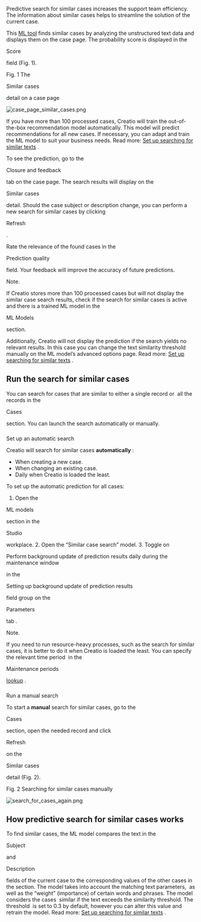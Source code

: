 


 Predictive search for similar cases increases the support team efficiency. The information about similar cases helps to streamline the solution of the current case.
 



 This
 [ML tool](https://academy.creatio.com/documents?product=administration&ver=7&id=1825) 
 finds similar cases by analyzing the unstructured text data and displays them on the case page. The probability score is displayed in the
 
 Score
 
 field (Fig. 1).
 




 Fig. 1 The
 
 Similar cases
 
 detail on a case page
 

![case_page_similar_cases.png](/docs/sites/en/files/images/Service_Tools/similar_cases/case_page_similar_cases.png)



 If you have more than 100 processed cases, Creatio will train the out-of-the-box recommendation model automatically. This model will predict recommendations for all new cases. If necessary, you can adapt and train the ML model to suit your business needs. Read more:
 [Set up searching for similar texts](/docs/8-0/user/customization_tools/ai_tools/similar_texts/similar_text_search) 
 .
 



 To see the prediction, go to the
 
 Closure and feedback
 
 tab on the case page. The search results will display on the
 
 Similar cases
 
 detail. Should the case subject or description change, you can perform a new search for similar cases by clicking
 
 Refresh
 
 .
 



 Rate the relevance of the found cases in the
 
 Prediction quality
 
 field. Your feedback will improve the accuracy of future predictions.
 





 Note.
 
 If Creatio stores more than 100 processed cases but will not display the similar case search results, check if the search for similar cases is active and there is a trained ML model in the
 
 ML Models
 
 section.
 



 Additionally, Creatio will not display the prediction if the search yields no relevant results. In this case you can change the text similarity threshold manually on the ML model’s advanced options page. Read more:
 [Set up searching for similar texts](/docs/8-0/user/customization_tools/ai_tools/similar_texts/similar_text_search) 
 .
 












 Run the search for similar cases
----------------------------------



 You can search for cases that are similar to either a single record or  all the records in the
 
 Cases
 
 section. You can launch the search automatically or manually.
 


### 
 Set up an automatic search



 Creatio will search for similar cases
 **automatically** 
 :
 


* When creating a new case.
* When changing an existing case.
* Daily when Creatio is loaded the least.



 To set up the automatic prediction for all cases:
 


1. Open the
 
 ML models
 
 section in the
 
 Studio
 
 workplace.
2. Open the “Similar case search” model.
3. Toggle on
 
 Perform background update of prediction results daily during the maintenance window
 
 in the
 
 Setting up background update of prediction results
 
 field group on the
 
 Parameters
 
 tab
 *.* 






 Note.
 
 If you need to run resource-heavy processes, such as the search for similar cases, it is better to do it when Creatio is loaded the least. You can specify the relevant time period  in the
 
 Maintenance periods
 
[lookup](/docs/8-0/user/setup_and_administration/system_settings_and_lookups/lookup_values/manage_lookup_values) 
 .


### 
 Run a manual search



 To start a
 **manual** 
 search for similar cases, go to the
 
 Cases
 
 section, open the needed record and click
 
 Refresh
 
 on the
 
 Similar cases
 
 detail (Fig. 2).
 




 Fig. 2 Searching for similar cases manually
 

![search_for_cases_again.png](/docs/sites/en/files/images/Service_Tools/similar_cases/search_for_cases_again.png)



 How predictive search for similar cases works
-----------------------------------------------



 To find similar cases, the ML model compares the text in the
 
 Subject
 
 and
 
 Description
 
 fields of the current case to the corresponding values of the other cases in the section. The model takes into account the matching text parameters,  as well as the “weight” (importance) of certain words and phrases. The model considers the cases  similar if the text exceeds the similarity threshold. The threshold  is set to 0.3 by default, however you can alter this value and retrain the model. Read more:
 [Set up searching for similar texts](/docs/8-0/user/customization_tools/ai_tools/similar_texts/similar_text_search	) 
 .
 




